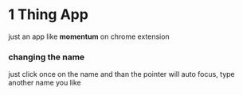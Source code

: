 # 1 Thing App

just an app like __momentum__ on chrome extension


### changing the name
just click once on the name and than the pointer will auto focus, type another name you like


